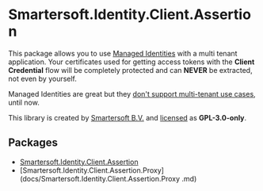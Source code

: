 # Smartersoft.Identity.Client.Assertion

This package allows you to use [Managed Identities](https://docs.microsoft.com/en-us/azure/active-directory/managed-identities-azure-resources/overview)
with a multi tenant application. Your certificates used for getting access tokens with the **Client Credential** flow will be completely protected and can **NEVER** be extracted, not even by yourself.

Managed Identities are great but they [don't support multi-tenant use cases](https://docs.microsoft.com/en-us/azure/active-directory/managed-identities-azure-resources/managed-identities-faq#can-i-use-a-managed-identity-to-access-a-resource-in-a-different-directorytenant), until now.

This library is created by [Smartersoft B.V.](https://smartersoft.nl) and [licensed](./LICENSE.txt) as **GPL-3.0-only**.

## Packages

- [Smartersoft.Identity.Client.Assertion](docs/Smartersoft.Identity.Client.Assertion.md)
- [Smartersoft.Identity.Client.Assertion.Proxy](docs/Smartersoft.Identity.Client.Assertion.Proxy
.md)